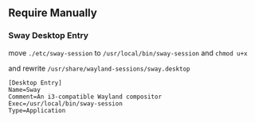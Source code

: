 ## Require Manually

### Sway Desktop Entry

move `./etc/sway-session` to `/usr/local/bin/sway-session` and `chmod u+x`

and rewrite `/usr/share/wayland-sessions/sway.desktop`

```/usr/share/wayland-sessions/sway.desktop
[Desktop Entry]
Name=Sway
Comment=An i3-compatible Wayland compositor
Exec=/usr/local/bin/sway-session
Type=Application
```
